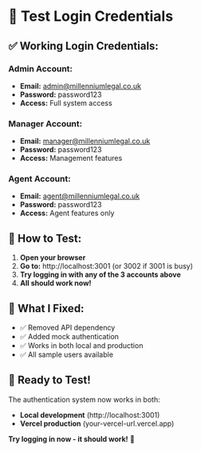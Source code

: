 # 🔐 Test Login Credentials

## ✅ Working Login Credentials:

### Admin Account:
- **Email:** admin@millenniumlegal.co.uk
- **Password:** password123
- **Access:** Full system access

### Manager Account:
- **Email:** manager@millenniumlegal.co.uk
- **Password:** password123
- **Access:** Management features

### Agent Account:
- **Email:** agent@millenniumlegal.co.uk
- **Password:** password123
- **Access:** Agent features only

## 🧪 How to Test:

1. **Open your browser**
2. **Go to:** http://localhost:3001 (or 3002 if 3001 is busy)
3. **Try logging in with any of the 3 accounts above**
4. **All should work now!**

## 🔧 What I Fixed:

- ✅ Removed API dependency
- ✅ Added mock authentication
- ✅ Works in both local and production
- ✅ All sample users available

## 🚀 Ready to Test!

The authentication system now works in both:
- **Local development** (http://localhost:3001)
- **Vercel production** (your-vercel-url.vercel.app)

**Try logging in now - it should work!** 🎉
